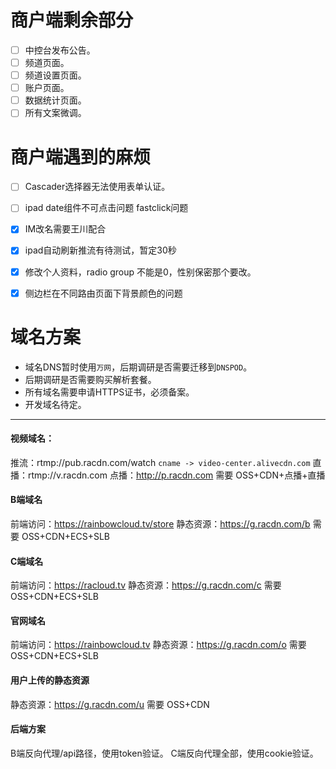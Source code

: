 # 商户端剩余部分
* [ ] 中控台发布公告。
* [ ] 频道页面。
* [ ] 频道设置页面。
* [ ] 账户页面。
* [ ] 数据统计页面。
* [ ] 所有文案微调。

# 商户端遇到的麻烦

* [ ] Cascader选择器无法使用表单认证。
* [ ] ipad date组件不可点击问题 fastclick问题
* [x] IM改名需要王川配合
* [x] ipad自动刷新推流有待测试，暂定30秒
* [x] 修改个人资料，radio group 不能是0，性别保密那个要改。
* [x] 侧边栏在不同路由页面下背景颜色的问题




# 域名方案

 * 域名DNS暂时使用`万网`，后期调研是否需要迁移到`DNSPOD`。
 * 后期调研是否需要购买解析套餐。
 * 所有域名需要申请HTTPS证书，必须备案。
 * 开发域名待定。

-----

#### 视频域名：
推流：rtmp://pub.racdn.com/watch `cname -> video-center.alivecdn.com`
直播：rtmp://v.racdn.com
点播：http://p.racdn.com
需要 OSS+CDN+点播+直播

#### B端域名
前端访问：https://rainbowcloud.tv/store
静态资源：https://g.racdn.com/b
需要 OSS+CDN+ECS+SLB

#### C端域名
前端访问：https://racloud.tv
静态资源：https://g.racdn.com/c
需要 OSS+CDN+ECS+SLB

#### 官网域名
前端访问：https://rainbowcloud.tv
静态资源：https://g.racdn.com/o
需要 OSS+CDN+ECS+SLB

#### 用户上传的静态资源
静态资源：https://g.racdn.com/u
需要 OSS+CDN

#### 后端方案
B端反向代理/api路径，使用token验证。
C端反向代理全部，使用cookie验证。
